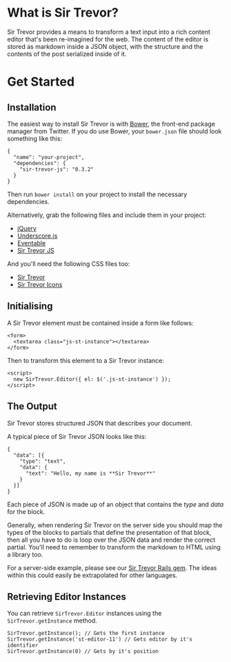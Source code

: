 # What is Sir Trevor?

Sir Trevor provides a means to transform a text input into a rich content editor that's been re-imagined for the web. The content of the editor is stored as markdown inside a JSON object, with the structure and the contents of the post serialized inside of it.

<a name="1"></a>
# Get Started

<a name="1-1"></a>
## Installation

The easiest way to install Sir Trevor is with [Bower](https://github.com/bower/bower), the front-end package manager from Twitter. If you do use Bower, your `bower.json` file should look something like this:

    {
      "name": "your-project",
      "dependencies": {
        "sir-trevor-js": "0.3.2"
      }
    }

Then run `bower install` on your project to install the necessary dependencies.

Alternatively, grab the following files and include them in your project:

  * [jQuery](http://jquery.com/download)
  * [Underscore.js](https://github.com/jashkenas/underscore/blob/master/underscore.js)
  * [Eventable](https://github.com/madebymany/eventable/blob/master/eventable.js)
  * [Sir Trevor JS](https://github.com/madebymany/sir-trevor-js/blob/master/sir-trevor.js)

And you'll need the following CSS files too:

  * [Sir Trevor](https://github.com/madebymany/sir-trevor-js/blob/master/sir-trevor.css)
  * [Sir Trevor Icons](https://github.com/madebymany/sir-trevor-js/blob/master/sir-trevor-icons.css)

<a name="1-2"></a>
## Initialising

A Sir Trevor element must be contained inside a form like follows:

    <form>
      <textarea class="js-st-instance"></textarea>
    </form>

Then to transform this element to a Sir Trevor instance:

    <script>
      new SirTrevor.Editor({ el: $('.js-st-instance') });
    </script>

<a name="1-3"></a>
## The Output

Sir Trevor stores structured JSON that describes your document.

A typical piece of Sir Trevor JSON looks like this:

    {
      "data": [{
        "type": "text",
        "data": {
          "text": "Hello, my name is **Sir Trevor**"
        }
      }]
    }

Each piece of JSON is made up of an object that contains the *type* and *data* for the block.

Generally, when rendering Sir Trevor on the server side you should map the types of the blocks to partials that define the presentation of that block, then all you have to do is loop over the JSON data and render the correct partial. You'll need to remember to transform the markdown to HTML using a library too.

For a server-side example, please see our [Sir Trevor Rails gem](http://github.com/madebymany/sir-trevor-rails). The ideas within this could easily be extrapolated for other languages.

<a name="1-4"></a>
## Retrieving Editor Instances

You can retrieve `SirTrevor.Editor` instances using the `SirTrevor.getInstance` method.

    SirTrevor.getInstance(); // Gets the first instance
    SirTrevor.getInstance('st-editor-11') // Gets editor by it's identifier
    SirTrevor.getInstance(0) // Gets by it's position
